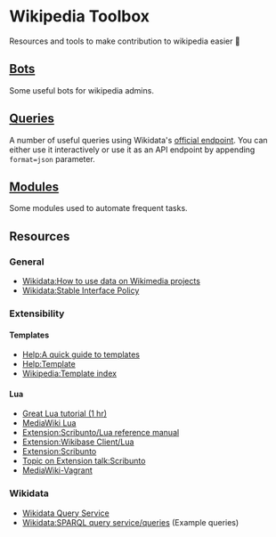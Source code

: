 # Wikipedia Toolbox
Resources and tools to make contribution to wikipedia easier 🙂

## [Bots](/bots)
Some useful bots for wikipedia admins.

## [Queries](/queries)
A number of useful queries using Wikidata's [official endpoint](https://query.wikidata.org). You can either use it interactively or use it as an API endpoint by appending `format=json` parameter.

## [Modules](/modules)
Some modules used to automate frequent tasks.

## Resources
### General
 - [Wikidata:How to use data on Wikimedia projects](https://www.wikidata.org/wiki/Wikidata:How_to_use_data_on_Wikimedia_projects)
 - [Wikidata:Stable Interface Policy](https://www.wikidata.org/wiki/Wikidata:Stable_Interface_Policy)
 
### Extensibility
#### Templates
 - [Help:A quick guide to templates](https://en.wikipedia.org/wiki/Help:A_quick_guide_to_templates)
 - [Help:Template](https://en.wikipedia.org/wiki/Help:Template)
 - [Wikipedia:Template index](https://meta.wikimedia.org/wiki/Help:Advanced_templates)
 
#### Lua
 - [Great Lua tutorial (1 hr)](https://youtu.be/iMacxZQMPXs)
 - [MediaWiki Lua](https://www.mediawiki.org/wiki/Lua)
 - [Extension:Scribunto/Lua reference manual](https://www.mediawiki.org/wiki/Extension:Scribunto/Lua_reference_manual#Differences_from_standard_Lua)
 - [Extension:Wikibase Client/Lua](https://www.mediawiki.org/wiki/Extension:Wikibase_Client/Lua)
 - [Extension:Scribunto](https://www.mediawiki.org/wiki/Extension:Scribunto)
 - [Topic on Extension talk:Scribunto](https://www.mediawiki.org/wiki/Topic:Uzryss2qi47evbx8)
 - [MediaWiki-Vagrant](https://www.mediawiki.org/wiki/MediaWiki-Vagrant)
 
### Wikidata
 - [Wikidata Query Service](https://query.wikidata.org/)
 - [Wikidata:SPARQL query service/queries](https://www.wikidata.org/wiki/Wikidata:SPARQL_query_service/queries) (Example queries)
